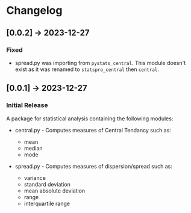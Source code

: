 # Changelog

## [0.0.2] -> 2023-12-27
### Fixed
- spread.py was importing from `pystats_central`. This module doesn't exist as it was renamed to `statspro_central` then `central`.

## [0.0.1] -> 2023-12-27
### Initial Release
A package for statistical analysis containing the following modules:
- central.py - Computes measures of Central Tendancy such as:
    - mean
    - median
    - mode

- spread.py - Computes measures of dispersion/spread such as:
    - variance
    - standard deviation
    - mean absolute deviation
    - range
    - interquartile range